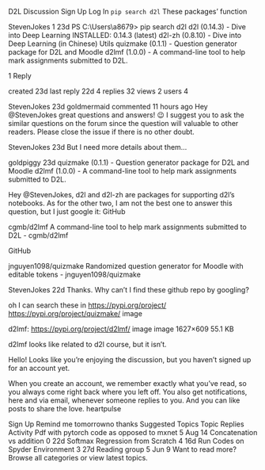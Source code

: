 

<!--
 * @version:
 * @Author:  StevenJokes https://github.com/StevenJokes
 * @Date: 2020-09-13 21:51:16
 * @LastEditors:  StevenJokes https://github.com/StevenJokes
 * @LastEditTime: 2020-09-13 21:51:20
 * @Description:https://discuss.d2l.ai/t/pip-search-d2l-these-packages-function/731
 * @TODO::
 * @Reference:
-->

D2L Discussion
Sign Up
Log In
`pip search d2l` These packages’ function

StevenJokes
1
23d
PS C:\Users\a8679> pip search d2l
d2l (0.14.3) - Dive into Deep Learning
INSTALLED: 0.14.3 (latest)
d2l-zh (0.8.10) - Dive into Deep Learning (in Chinese) Utils
quizmake (0.1.1) - Question generator package for D2L and Moodle
d2lmf (1.0.0) - A command-line tool to help mark assignments submitted to D2L.

1 Reply


created
23d
last reply
22d
4
replies
32
views
2
users
4

StevenJokes
23d
goldmermaid commented 11 hours ago
Hey @StevenJokes great questions and answers! :wink: I suggest you to ask the similar questions on the forum since the question will valuable to other readers. Please close the issue if there is no other doubt.




StevenJokes
23d
But I need more details about them…




goldpiggy
23d
quizmake (0.1.1) - Question generator package for D2L and Moodle
d2lmf (1.0.0) - A command-line tool to help mark assignments submitted to D2L.

Hey @StevenJokes, d2l and d2l-zh are packages for supporting d2l’s notebooks. As for the other two, I am not the best one to answer this question, but I just google it:
 GitHub

cgmb/d2lmf
A command-line tool to help mark assignments submitted to D2L - cgmb/d2lmf


 GitHub

jnguyen1098/quizmake
Randomized question generator for Moodle with editable tokens - jnguyen1098/quizmake




StevenJokes
22d
Thanks.
Why can’t I find these github repo by googling?

oh I can search these in https://pypi.org/project/
https://pypi.org/project/quizmake/
image

d2lmf: https://pypi.org/project/d2lmf/
image
image
1627×609 55.1 KB

d2lmf looks like related to d2l course, but it isn’t.


Hello! Looks like you’re enjoying the discussion, but you haven’t signed up for an account yet.

When you create an account, we remember exactly what you’ve read, so you always come right back where you left off. You also get notifications, here and via email, whenever someone replies to you. And you can like posts to share the love. heartpulse

Sign Up Remind me tomorrowno thanks
Suggested Topics
Topic	Replies	Activity
Pdf with pytorch code as opposed to mxnet
5	Aug 14
Concatenation vs addition
0	22d
Softmax Regression from Scratch
4	16d
Run Codes on Spyder Environment
3	27d
Reading group
5	Jun 9
Want to read more? Browse all categories or view latest topics.
